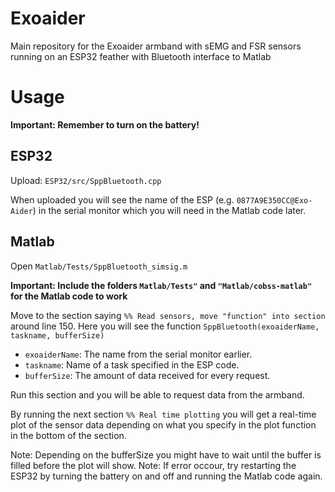 # Exoaider
Main repository for the Exoaider armband with sEMG and FSR sensors running on an ESP32 feather with Bluetooth interface to Matlab

# Usage

**Important: Remember to turn on the battery!**


## ESP32

Upload: `ESP32/src/SppBluetooth.cpp`

When uploaded you will see the name of the ESP (e.g. `0877A9E350CC@Exo-Aider`) in the serial monitor which you will need in the Matlab code later.

## Matlab

Open `Matlab/Tests/SppBluetooth_simsig.m`

**Important: Include the folders `Matlab/Tests"` and `"Matlab/cobss-matlab"` for the Matlab code to work**

Move to the section saying `%% Read sensors, move "function" into section` around line 150. 
Here you will see the function `SppBluetooth(exoaiderName, taskname, bufferSize)`
* `exoaiderName`: The name from the serial monitor earlier.
* `taskname`: Name of a task specified in the ESP code.
* `bufferSize`: The amount of data received for every request. 

Run this section and you will be able to request data from the armband. 

By running the next section `%% Real time plotting` you will get a real-time plot of the sensor data depending on what you specify in the plot function in the bottom of the section. 

Note: Depending on the bufferSize you might have to wait until the buffer is filled before the plot will show.
Note: If error occour, try restarting the ESP32 by turning the battery on and off and running the Matlab code again.
